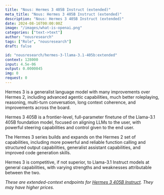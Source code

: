 ```yaml
---
title: "Nous: Hermes 3 405B Instruct (extended)"
meta_title: "Nous: Hermes 3 405B Instruct (extended)"
description: "Nous: Hermes 3 405B Instruct (extended)"
date: 2024-08-16T00:00:00Z
image: "/images/what-is-openai.png"
categories: ["text->text"]
author: "nousresearch"
tags: ["Role", "nousresearch"]
draft: false

id: "nousresearch/hermes-3-llama-3.1-405b:extended"
context: 128000
input: 4.5e-06
output: 0.0000045
img: 0
request: 0
---
```


Hermes 3 is a generalist language model with many improvements over Hermes 2, including advanced agentic capabilities, much better roleplaying, reasoning, multi-turn conversation, long context coherence, and improvements across the board.

Hermes 3 405B is a frontier-level, full-parameter finetune of the Llama-3.1 405B foundation model, focused on aligning LLMs to the user, with powerful steering capabilities and control given to the end user.

The Hermes 3 series builds and expands on the Hermes 2 set of capabilities, including more powerful and reliable function calling and structured output capabilities, generalist assistant capabilities, and improved code generation skills.

Hermes 3 is competitive, if not superior, to Llama-3.1 Instruct models at general capabilities, with varying strengths and weaknesses attributable between the two.

_These are extended-context endpoints for [Hermes 3 405B Instruct](/models/nousresearch/hermes-3-llama-3.1-405b). They may have higher prices._

